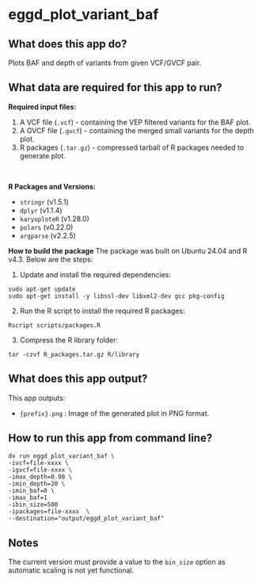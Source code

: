 # eggd_plot_variant_baf

## What does this app do?
Plots BAF and depth of variants from given VCF/GVCF pair.


## What data are required for this app to run?
**Required input files:**
1. A VCF file (`.vcf`) - containing the VEP filtered variants for the BAF plot.
2. A GVCF file (`.gvcf`) - containing the merged small variants for the depth plot.
3. R packages (`.tar.gz`) - compressed tarball of R packages needed to generate plot.
<br>

**R Packages and Versions:**

- `stringr` (v1.5.1)
- `dplyr` (v1.1.4)
- `karyoploteR` (v1.28.0)
- `polars` (v0.22.0)
- `argparse` (v2.2.5)

**How to build the package**
The package was built on Ubuntu 24.04 and R v4.3. Below are the steps:
1. Update and install the required dependencies:
```
sudo apt-get update
sudo apt-get install -y libssl-dev libxml2-dev gcc pkg-config
```
2. Run the R script to install the required R packages:

`Rscript scripts/packages.R`

3. Compress the R library folder:

`tar -czvf R_packages.tar.gz R/library`


## What does this app output?
This app outputs:
- `{prefix}.png` : Image of the generated plot in PNG format.


## How to run this app from command line?
```
dx run eggd_plot_variant_baf \
-ivcf=file-xxxx \
-igvcf=file-xxxx \
-imax_depth=0.98 \
-imin_depth=20 \
-imin_baf=0 \
-imax_baf=1
-ibin_size=500
-ipackages=file-xxxx  \
--destination="output/eggd_plot_variant_baf"
```

## Notes
The current version must provide a value to the `bin_size` option as automatic scaling is not yet functional.